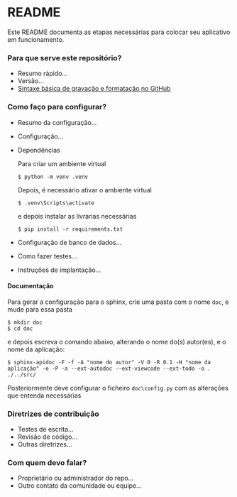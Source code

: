 # README

Este README documenta as etapas necessárias para colocar seu aplicativo em funcionamento.

### Para que serve este repositório?

* Resumo rápido...
* Versão...
* [Sintaxe básica de gravação e formatação no GitHub](https://docs.github.com/pt/get-started/writing-on-github/getting-started-with-writing-and-formatting-on-github/basic-writing-and-formatting-syntax)

### Como faço para configurar?

* Resumo da configuração...
* Configuração...
* Dependências

    Para criar um ambiente virtual

    ```
    $ python -m venv .venv
	```
	
	Depois, é necessário ativar o ambiente virtual
	
	```
    $ .venv\Scripts\activate
    ```

    e depois instalar as livrarias necessárias

    ```
    $ pip install -r requirements.txt
    ```

* Configuração de banco de dados...
* Como fazer testes...
* Instruções de implantação...

#### Documentação

Para gerar a configuração para o sphinx, crie uma pasta com o nome `doc`, e mude para essa pasta

```
$ mkdir doc
$ cd doc
```

e depois escreva o comando abaixo, alterando o nome do(s) autor(es), e o nome da aplicação:

```
$ sphinx-apidoc -F -f -A "nome do autor" -V 0 -R 0.1 -H "nome da aplicação" -e -P -a --ext-autodoc --ext-viewcode --ext-todo -o . ./../src/
```

Posteriormente deve configurar o ficheiro `doc\config.py` com as alterações que entenda necessárias

### Diretrizes de contribuição

* Testes de escrita...
* Revisão de código...
* Outras diretrizes...

### Com quem devo falar?

* Proprietário ou administrador do repo...
* Outro contato da comunidade ou equipe...


